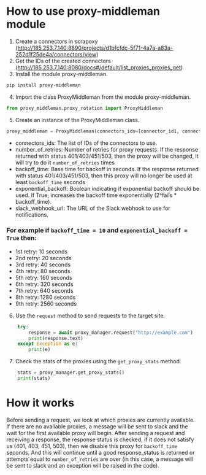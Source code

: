 # How to use proxy-middleman module

1. Create a connectors in scrapoxy (<a>http://185.253.7.140:8890/projects/d1bfcfdc-5f71-4a7a-a83a-252d1f25de4a/connectors/view</a>)
2. Get the IDs of the created connectors (<a>http://185.253.7.140:8080/docs#/default/list_proxies_proxies_get</a>)
3. Install the module proxy-middleman.

```bash
pip install proxy-middleman
```

4. Import the class ProxyMiddleman from the module proxy-middleman.

```python
from proxy_middleman.proxy_rotation import ProxyMiddleman
```

5. Create an instance of the ProxyMiddleman class.

```python
proxy_middleman = ProxyMiddleman(connectors_ids=[connector_id1, connector_id2, connector_id3])
```
- connectors_ids: The list of IDs of the connectors to use.
- number_of_retries: Number of retries for proxy requests. If the response returned with status 401/403/451/503, then the proxy will be changed, it will try to do it `number_of_retries` times
- backoff_time: Base time for backoff in seconds. If the response returned with status 401/403/451/503, then this proxy will no longer be used at least `backoff_time` seconds
- exponential_backoff: Boolean indicating if exponential backoff should be used. If True, increases the backoff time exponentially (2^fails * backoff_time).
- slack_webhook_url: The URL of the Slack webhook to use for notifications.

### For example if `backoff_time = 10` and `exponential_backoff = True` then:
- 1st retry: 10 seconds
- 2nd retry: 20 seconds
- 3rd retry: 40 seconds
- 4th retry: 80 seconds
- 5th retry: 160 seconds
- 6th retry: 320 seconds
- 7th retry: 640 seconds
- 8th retry: 1280 seconds
- 9th retry: 2560 seconds

6. Use the `request` method to send requests to the target site.

```python
    try:
        response = await proxy_manager.request("http://example.com")
        print(response.text)
    except Exception as e:
        print(e)
```
7. Check the stats of the proxies using the `get_proxy_stats` method.

```python
    stats = proxy_manager.get_proxy_stats()
    print(stats)
```

# How it works

Before sending a request, we look at which proxies are currently available. If there are no available proxies, a message will be sent to slack and the wait for the first available proxy will begin. After sending a request and receiving a response, the response status is checked, if it does not satisfy us (401, 403, 451, 503), then we disable this proxy for `backoff_time` seconds. And this will continue until a good response_status is returned or attempts equal to `number_of_retries` are over (in this case, a message will be sent to slack and an exception will be raised in the code).